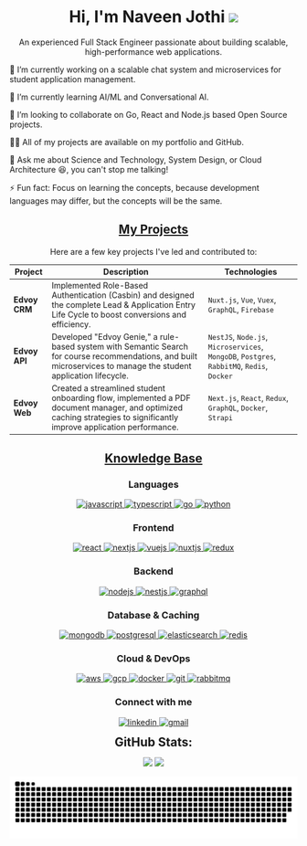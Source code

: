 <h1 align="center">Hi, I'm Naveen Jothi <img width="30px" src="https://raw.githubusercontent.com/iampavangandhi/iampavangandhi/master/gifs/Hi.gif"></h1>
<p font-size="20" align="center">An experienced Full Stack Engineer passionate about building scalable, high-performance web applications.</p>

🔭 I’m currently working on a scalable chat system and microservices for student application management.

🌱 I’m currently learning AI/ML and Conversational AI.

🤝 I’m looking to collaborate on Go, React and Node.js based Open Source projects.

👨‍💻 All of my projects are available on my portfolio and GitHub.

💬 Ask me about Science and Technology, System Design, or Cloud Architecture 😆, you can't stop me talking!

⚡ Fun fact: Focus on learning the concepts, because development languages may differ, but the concepts will be the same.

<h2 align="center"><u><b>My Projects</b></u></h2>

<p align="center">Here are a few key projects I've led and contributed to:</p>

<table align="center">
<thead>
<tr>
<th>Project</th>
<th>Description</th>
<th>Technologies</th>
</tr>
</thead>
<tbody>
<tr>
<td><strong>Edvoy CRM</strong></td>
<td>Implemented Role-Based Authentication (Casbin) and designed the complete Lead & Application Entry Life Cycle to boost conversions and efficiency.</td>
<td><code>Nuxt.js</code>, <code>Vue</code>, <code>Vuex</code>, <code>GraphQL</code>, <code>Firebase</code></td>
</tr>
<tr>
<td><strong>Edvoy API</strong></td>
<td>Developed "Edvoy Genie," a rule-based system with Semantic Search for course recommendations, and built microservices to manage the student application lifecycle.</td>
<td><code>NestJS</code>, <code>Node.js</code>, <code>Microservices</code>, <code>MongoDB</code>, <code>Postgres</code>, <code>RabbitMQ</code>, <code>Redis</code>, <code>Docker</code></td>
</tr>
<tr>
<td><strong>Edvoy Web</strong></td>
<td>Created a streamlined student onboarding flow, implemented a PDF document manager, and optimized caching strategies to significantly improve application performance.</td>
<td><code>Next.js</code>, <code>React</code>, <code>Redux</code>, <code>GraphQL</code>, <code>Docker</code>, <code>Strapi</code></td>
</tr>
</tbody>
</table>

<h2 align="center"><u><b>Knowledge Base</b></u></h2>

<h3 align="center">Languages</h3>
<p align="center">
<a href="https://developer.mozilla.org/en-US/docs/Web/JavaScript" target="_blank">
<img src="https://img.shields.io/badge/Javascript-F7DF1E.svg?style=for-the-badge&logo=javascript&logoColor=black" alt="javascript"/>
</a>
<a href="https://www.typescriptlang.org/" target="_blank">
<img src="https://img.shields.io/badge/typescript-3178C6.svg?style=for-the-badge&logo=typescript&logoColor=white" alt="typescript"/>
</a>
<a href="https://golang.org/" target="_blank">
<img src="https://www.google.com/search?q=https://img.shields.io/badge/Go-00ADD8.svg%3Fstyle%3Dfor-the-badge%26logo%3Dgo%26logoColor%3Dwhite" alt="go"/>
</a>
<a href="https://www.python.org/" target="_blank">
<img src="https://www.google.com/search?q=https://img.shields.io/badge/python-3776AB.svg%3Fstyle%3Dfor-the-badge%26logo%3Dpython%26logoColor%3Dwhite" alt="python"/>
</a>
</p>

<h3 align="center">Frontend</h3>
<p align="center">
<a href="https://reactjs.org/" target="_blank">
<img src="https://img.shields.io/badge/reactjs-61DAFB.svg?style=for-the-badge&logo=react&logoColor=black" alt="react"/>
</a>
<a href="https://nextjs.org/" target="_blank">
<img src="https://www.google.com/search?q=https://img.shields.io/badge/Next.js-000000.svg%3Fstyle%3Dfor-the-badge%26logo%3Dnextdotjs%26logoColor%3Dwhite" alt="nextjs"/>
</a>
<a href="https://vuejs.org/" target="_blank">
<img src="https://www.google.com/search?q=https://img.shields.io/badge/Vue.js-4FC08D.svg%3Fstyle%3Dfor-the-badge%26logo%3Dvuedotjs%26logoColor%3Dwhite" alt="vuejs"/>
</a>
<a href="https://nuxtjs.org/" target="_blank">
<img src="https://www.google.com/search?q=https://img.shields.io/badge/Nuxt.js-00DC82.svg%3Fstyle%3Dfor-the-badge%26logo%3Dnuxtdotjs%26logoColor%3Dwhite" alt="nuxtjs"/>
</a>
<a href="https://redux.js.org" target="_blank">
<img src="https://img.shields.io/badge/redux-764ABC.svg?style=for-the-badge&logo=redux&logoColor=white" alt="redux"/>
</a>
</p>

<h3 align="center">Backend</h3>
<p align="center">
<a href="https://nodejs.org" target="_blank">
<img src="https://img.shields.io/badge/node.js-339933.svg?style=for-the-badge&logo=nodedotjs&logoColor=white" alt="nodejs"/>
</a>
<a href="https://nestjs.com/" target="_blank">
<img src="https://www.google.com/search?q=https://img.shields.io/badge/NestJS-E0234E.svg%3Fstyle%3Dfor-the-badge%26logo%3Dnestjs%26logoColor%3Dwhite" alt="nestjs"/>
</a>
<a href="https://graphql.org" target="_blank">
<img src="https://www.google.com/search?q=https://img.shields.io/badge/GraphQL-E10098.svg%3Fstyle%3Dfor-the-badge%26logo%3Dgraphql%26logoColor%3Dwhite" alt="graphql" />
</a>
</p>

<h3 align="center">Database & Caching</h3>
<p align="center">
<a href="https://www.mongodb.com/" target="_blank">
<img src="https://img.shields.io/badge/mongodb-47A248.svg?style=for-the-badge&logo=mongodb&logoColor=white" alt="mongodb"/>
</a>
<a href="https://www.postgresql.org" target="_blank">
<img src="https://img.shields.io/badge/postgreSQL-4169E1.svg?style=for-the-badge&logo=postgresql&logoColor=white" alt="postgresql"/>
</a>
<a href="https://www.elastic.co/" target="_blank">
<img src="https://www.google.com/search?q=https://img.shields.io/badge/ElasticSearch-005571.svg%3Fstyle%3Dfor-the-badge%26logo%3Delasticsearch%26logoColor%3Dwhite" alt="elasticsearch"/>
</a>
<a href="https://redis.io" target="_blank">
<img src="https://img.shields.io/badge/redis-DC382D.svg?style=for-the-badge&logo=redis&logoColor=white" alt="redis"/>
</a>
</p>

<h3 align="center">Cloud & DevOps</h3>
<p align="center">
<a href="https://aws.amazon.com/" target="_blank">
<img src="https://www.google.com/search?q=https://img.shields.io/badge/AWS-232F3E.svg%3Fstyle%3Dfor-the-badge%26logo%3Damazon-aws%26logoColor%3Dwhite" alt="aws"/>
</a>
<a href="https://cloud.google.com/" target="_blank">
<img src="https://www.google.com/search?q=https://img.shields.io/badge/Google_Cloud-4285F4%3Fstyle%3Dfor-the-badge%26logo%3Dgoogle-cloud%26logoColor%3Dwhite" alt="gcp"/>
</a>
<a href="https://www.docker.com/" target="_blank">
<img src="https://img.shields.io/badge/docker-2496ED.svg?style=for-the-badge&logo=docker&logoColor=white" alt="docker"/>
</a>
<a href="https://git-scm.com/" target="_blank">
<img src="https://img.shields.io/badge/git-F05032.svg?style=for-the-badge&logo=git&logoColor=white" alt="git"/>
</a>
<a href="https://www.rabbitmq.com" target="_blank">
<img src="https://www.google.com/search?q=https://img.shields.io/badge/Rabbitmq-FF6600.svg%3Fstyle%3Dfor-the-badge%26logo%3Drabbitmq%26logoColor%3Dwhite" alt="rabbitmq"/>
</a>
</p>

<h3 align="center">Connect with me</h3>

<p align="center">
<a href="https://www.google.com/search?q=https://linkedin.com/in/naveen-jothi" target="_blank">
<img src="https://img.shields.io/badge/Linked%20In-0A66C2.svg?style=for-the-badge&logo=linkedin&logoColor=white" alt="linkedin"/>
</a>
<a href="mailto:naveenjothi040@gmail.com?subject=Hello from GitHub!" target="_blank">
<img src="https://www.google.com/search?q=https://img.shields.io/badge/Gmail-D14836.svg%3Fstyle%3Dfor-the-badge%26logo%3Dgmail%26logoColor%3Dwhite" alt="gmail"/>
</a>
</p>

<div align="center">
<h2 align="center" style="margin: 5px 10px;">GitHub Stats:</h2> 

[![](https://github-readme-stats.vercel.app/api?username=naveenjothi&show_icons=true&theme=tokyonight&hide_border=true&locale=en)](https://github.com/naveenjothi)
[![](https://github-readme-streak-stats.herokuapp.com/?user=naveenjothi&theme=material-palenight)](https://github.com/naveenjothi)
</div>

<p align="center">
  <img  src="https://raw.githubusercontent.com/naveenjothi/naveenjothi/main/github-contribution-grid-snake.svg"
    alt="example" />
</p>

